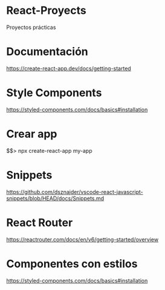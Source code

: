 # React-Proyects
Proyectos prácticas
# Documentación
https://create-react-app.dev/docs/getting-started
# Style Components
https://styled-components.com/docs/basics#installation
# Crear app
$$> npx create-react-app my-app
# Snippets
https://github.com/dsznajder/vscode-react-javascript-snippets/blob/HEAD/docs/Snippets.md
# React Router
https://reactrouter.com/docs/en/v6/getting-started/overview
# Componentes con estilos
https://styled-components.com/docs/basics#installation

